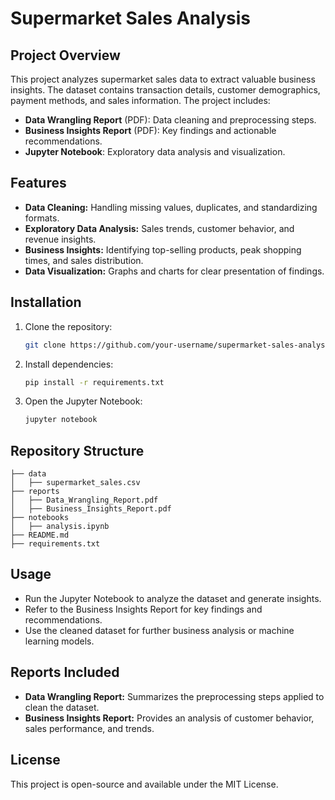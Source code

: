 # Supermarket Sales Analysis

## Project Overview
This project analyzes supermarket sales data to extract valuable business insights. The dataset contains transaction details, customer demographics, payment methods, and sales information. The project includes:
- **Data Wrangling Report** (PDF): Data cleaning and preprocessing steps.
- **Business Insights Report** (PDF): Key findings and actionable recommendations.
- **Jupyter Notebook**: Exploratory data analysis and visualization.

## Features
- **Data Cleaning:** Handling missing values, duplicates, and standardizing formats.
- **Exploratory Data Analysis:** Sales trends, customer behavior, and revenue insights.
- **Business Insights:** Identifying top-selling products, peak shopping times, and sales distribution.
- **Data Visualization:** Graphs and charts for clear presentation of findings.

## Installation
1. Clone the repository:
   ```bash
   git clone https://github.com/your-username/supermarket-sales-analysis.git
   ```
2. Install dependencies:
   ```bash
   pip install -r requirements.txt
   ```
3. Open the Jupyter Notebook:
   ```bash
   jupyter notebook
   ```

## Repository Structure
```
├── data
│   ├── supermarket_sales.csv
├── reports
│   ├── Data_Wrangling_Report.pdf
│   ├── Business_Insights_Report.pdf
├── notebooks
│   ├── analysis.ipynb
├── README.md
├── requirements.txt
```

## Usage
- Run the Jupyter Notebook to analyze the dataset and generate insights.
- Refer to the Business Insights Report for key findings and recommendations.
- Use the cleaned dataset for further business analysis or machine learning models.

## Reports Included
- **Data Wrangling Report:** Summarizes the preprocessing steps applied to clean the dataset.
- **Business Insights Report:** Provides an analysis of customer behavior, sales performance, and trends.

## License
This project is open-source and available under the MIT License.
